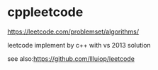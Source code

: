 # cppleetcode
https://leetcode.com/problemset/algorithms/ 

leetcode implement by c++ with vs 2013 solution

see also:https://github.com/llluiop/leetcode
